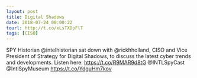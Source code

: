 ```yaml
---
layout: post
title: Digital Shadows
date: 2018-07-24 00:00:22
tourl: http://t.co/xLsTXDpFlT
tags: [CISO]
---
```

SPY Historian @intelhistorian sat down with @rickhholland, CISO and Vice President of Strategy for Digital Shadows, to discuss the latest cyber trends and developments. Listen here: https://t.co/R9MAR9d8tG @INTLSpyCast @IntlSpyMuseum https://t.co/YdguHm7kov